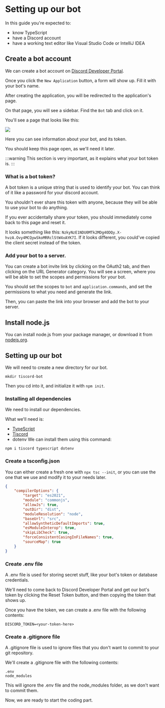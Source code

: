 # Setting up our bot
In this guide you're expected to:
- know TypeScript
- have a Discord account
- have a working text editor like Visual Studio Code or IntelliJ IDEA


## Create a bot account
We can create a bot account on [Discord Developer Portal](https://discord.com/developers/applications/).

Once you click the `New Application` button, a form will show up. Fill it with your bot's name.

After creating the application, you will be redirected to the application's page. 

On that page, you will see a sidebar. Find the `Bot` tab and click on it.

You'll see a page that looks like this:

![](/bot.png)

Here you can see information about your bot, and its token.

You should keep this page open, as we'll need it later.

:::warning
This section is very important, as it explains what your bot token is.
:::

### What is a bot token?
A bot token is a unique string that is used to identify your bot. You can think of it like a password for your discord account.

You shouldn't ever share this token with anyone, because they will be able to use your bot to do anything.

If you ever accidentally share your token, you should immediately come back to this page and reset it.

It looks something like this: `NzkyNzE1NDU0MTk2MDg4ODQy.X-hvzA.Ovy4MCQywSkoMRRclStW4xAYK7I`. If it looks different, you could've copied the client secret instead of the token.

### Add your bot to a server.
You can create a bot invite link by clicking on the OAuth2 tab, and then clicking on the URL Generator category. You will see a screen, where you will be able to set the scopes and permissions for your bot.

You should set the scopes to `bot` and `application.commands`, and set the permissions to what you need and generate the link.

Then, you can paste the link into your browser and add the bot to your server.

## Install node.js
You can install node.js from your package manager, or download it from [nodejs.org](https://nodejs.org/en/download/).

## Setting up our bot
We will need to create a new directory for our bot.

`mkdir tiscord-bot`

Then you cd into it, and initialize it with `npm init`.

### Installing all dependencies
We need to install our dependencies.

What we'll need is:
- [TypeScript](https://www.typescriptlang.org)
- [Tiscord](https://tiscord.me/)
- dotenv
We can install them using this command:

`npm i tiscord typescript dotenv`
### Create a tsconfig.json
You can either create a fresh one with `npx tsc --init`, or you can use the one that we use and modify it to your needs later.
```json
{
    "compilerOptions": {
        "target": "es2021",
        "module": "commonjs",
        "allowJs": true,
        "outDir": "dist",
        "moduleResolution": "node",
        "baseUrl": "src",
        "allowSyntheticDefaultImports": true,
        "esModuleInterop": true,
        "skipLibCheck": true,
        "forceConsistentCasingInFileNames": true,
        "sourceMap": true
    }
}

```
### Create .env file
A .env file is used for storing secret stuff, like your bot's token or database credentials.

We'll need to come back to Discord Developer Portal and get our bot's token by clicking the Reset Token button, and then copying the token that shows up.

Once you have the token, we can create a .env file with the following contents:
```env
DISCORD_TOKEN=<your-token-here>
```
### Create a .gitignore file
A .gitignore file is used to ignore files that you don't want to commit to your git repository.

We'll create a .gitignore file with the following contents:

```gitignore
.env
node_modules
```

This will ignore the .env file and the node_modules folder, as we don't want to commit them.

Now, we are ready to start the coding part.
